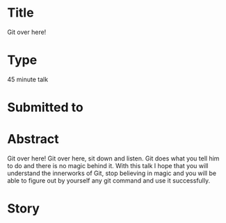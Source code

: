 # Title

Git over here!

# Type

45 minute talk

# Submitted to

# Abstract

Git over here! Git over here, sit down and listen. Git does what you tell him to do and there is no magic behind it. With this talk I hope that you will understand the innerworks of Git, stop believing in magic and you will be able to figure out by yourself any git command and use it successfully.

# Story